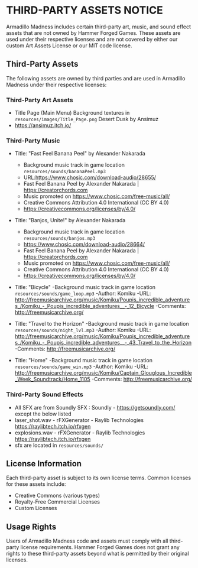 # THIRD-PARTY ASSETS NOTICE

Armadillo Madness includes certain third-party art, music, and sound effect assets that are not owned by Hammer Forged Games. These assets are used under their respective licenses and are not covered by either our custom Art Assets License or our MIT code license.

## Third-Party Assets

The following assets are owned by third parties and are used in Armadillo Madness under their respective licenses:

### Third-Party Art Assets
  - Title Page (Main Menu) Background textures in `resources/images/Title_Page.png` Desert Dusk by Ansimuz
  - https://ansimuz.itch.io/

### Third-Party Music

- Title: "Fast Feel Banana Peel" by Alexander Nakarada
    - Background music track in game location `resources/sounds/bananaPeel.mp3`
    - URL:https://www.chosic.com/download-audio/28655/
    - Fast Feel Banana Peel by Alexander Nakarada | https://creatorchords.com
    - Music promoted on https://www.chosic.com/free-music/all/
    - Creative Commons Attribution 4.0 International (CC BY 4.0)
    - https://creativecommons.org/licenses/by/4.0/

- Title: "Banjos, Unite!" by Alexander Nakarada
    - Background music track in game location `resources/sounds/banjos.mp3`
    - https://www.chosic.com/download-audio/28664/
    - Fast Feel Banana Peel by Alexander Nakarada | https://creatorchords.com
    - Music promoted on https://www.chosic.com/free-music/all/
    - Creative Commons Attribution 4.0 International (CC BY 4.0)
    - https://creativecommons.org/licenses/by/4.0/

- Title: "Bicycle"
    -Background music track in game location `resources/sounds/game_loop.mp3`
    -Author: Komiku
    -URL: http://freemusicarchive.org/music/Komiku/Poupis_incredible_adventures_/Komiku_-_Poupis_incredible_adventures__-_12_Bicycle
    -Comments: http://freemusicarchive.org/

- Title: "Travel to the Horizon"
    -Background music track in game location `resources/sounds/night_lvl.mp3`
    -Author: Komiku
    -URL: http://freemusicarchive.org/music/Komiku/Poupis_incredible_adventures_/Komiku_-_Poupis_incredible_adventures__-_43_Travel_to_the_Horizon
    -Comments: http://freemusicarchive.org/

- Title: "Home"
    -Background music track in game location `resources/sounds/game_win.mp3`
    -Author: Komiku
    -URL: http://freemusicarchive.org/music/Komiku/Captain_Glouglous_Incredible_Week_Soundtrack/Home_1105
    -Comments: http://freemusicarchive.org/

### Third-Party Sound Effects
  - All SFX are from Soundly SFX : Soundly - https://getsoundly.com/ except the below listed
  - laser_shot.wav - rFXGenerator - Raylib Technologies https://raylibtech.itch.io/rfxgen
  - explosions.wav - rFXGenerator - Raylib Technologies https://raylibtech.itch.io/rfxgen
  - sfx are located in `resources/sounds/`

## License Information

Each third-party asset is subject to its own license terms. Common licenses for these assets include:

- Creative Commons (various types)
- Royalty-Free Commercial Licenses
- Custom Licenses

## Usage Rights

Users of Armadillo Madness code and assets must comply with all third-party license requirements. Hammer Forged Games does not grant any rights to these third-party assets beyond what is permitted by their original licenses.
